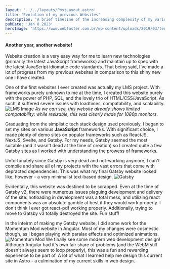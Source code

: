 ```yaml
---
layout: '../../layouts/PostLayout.astro'
title: 'Evolution of my previous Websites'
description: 'A brief timeline of the increasing complexity of my various websites.'
pubDate: 'Jan 8 2023'
heroImage: 'https://www.webfaster.com.br/wp-content/uploads/2019/03/tendencias-websites.png'
---
```


#### Another year, another website!

Website creation is a very easy way for me to learn new technologies (primarily the latest JavaScript frameworks) and maintain up to spec with the latest JavaScript idiomatic code standards. That being said, I've made a lot of progress from my previous websites in comparison to this shiny new one I have created.

One of the first websites I ever created was actually my LMS project. With frameworks purely unknown to me at the time, I created this website purely with the power of PHP, SQL, and the lovely trio of HTML/CSS/JavaScript. As such, it suffered severe issues with loadtimes, compatability, and scalability.
![LMS Image](/msedge_t8OFxLnnPi.png 'LMS')
_As we can see, this website already shows limited compatability: while resizable, this was clearly made for 1080p monitors._

Graduating from the simplistic tech stack design used previously, I began to set my sites on various **JavaScript** frameworks. With significant choice, I made plenty of demo sites on popular frameworks such as ReactJS, NextJS, Svelte, and Gatsby. For my needs, Gatsby seemed the most suitable (and it wasn't dead at the time of creation) so I created quite a few Gatsby sites as I worked with understanding the prowess of frameworks.

Unfortunately since Gatsby is very dead and not-working anymore, I can't compile and share all of my projects with the vast errors that come with depracted dependencies. This was what my final Gatsby website looked like, however - a very minimalist text-based design.
![Gatsby](https://cdn.discordapp.com/attachments/588544846013267968/941193871222767616/unknown.png 'Gatsby')

Evidentally, this website was destined to be scrapped. Even at the time of Gatsby v2, there were numerous issues plaguing development and delivery of the site: hotloading in development was a total mess, and utilizing react components was an absolute gamble at best if they would work properly. I don't think I ever got react-pdf working properly. Additionally, trying to move to Gatsby v3 totally destroyed the site. Fun stuff!

In the inteirm of making my Gatsby website, I did some work for the Momentum Mod website in Angular. Most of my changes were cosmestic though, as I began playing with paralax effects and optimized animations.
![Momentum Mod](/chrome_zlWvyIjkXQ.png 'Momentum Mod')
We finally see some modern web development design! Although Angular had it's own fair share of problems (and the WebM still doesn't always seem to loop properly), this was a fun and rewarding experience to be part of. A lot of what I learned help me design this current site in Astro - a culmination of my current skills in web design.
